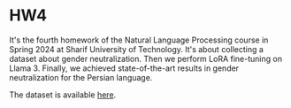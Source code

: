 # HW4

It's the fourth homework of the Natural Language Processing course in Spring 2024 at Sharif University of Technology. It's about collecting a dataset about gender neutralization. Then we perform LoRA fine-tuning on Llama 3. Finally, we achieved state-of-the-art results in gender neutralization for the Persian language.

The dataset is available [here](https://huggingface.co/datasets/AmirMohammadFakhimi/gender_neutralize/settings).
